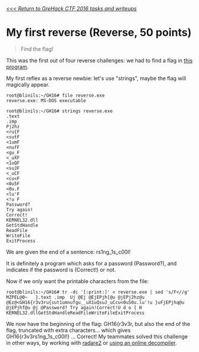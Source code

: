_[<<< Return to GreHack CTF 2016 tasks and writeups](/CTF-Jeopardy/2016-grehack-ctf)_
# My first reverse (Reverse, 50 points)

> Find the flag!

This was the first out of four reverse challenges: we had to find a flag in [this program](my_first_reverse.exe).

My first reflex as a reverse newbie: let's use "strings", maybe the flag will magically appear.

```console
root@blinils:~/GH16# file reverse.exe
reverse.exe: MS-DOS executable

root@blinils:~/GH16# strings reverse.exe
.text
.imp
Pj2hz
<ru{F
<sutF
<1umF
<nufF
<gu_F
<_uXF
<1uQF
<suJF
<_uCF
<cu<F
<0u5F
<0u.F
<lu'F
<!u F
Password? 
Try again!
Correct!
KERNEL32.dll
GetStdHandle
ReadFile
WriteFile
ExitProcess
```

We are given the end of a sentence: rs1ng_1s_c00l!

It is definitely a program which asks for a password (Password?), and indicates if the password is (Correct!) or not.

Now if we only want the printable characters from the file:

```console
root@blinils:~/GH16# tr -dc '[:print:]' < reverse.exe | sed 's/F<//g'
MZPEL@0~   }.text .imp  Uj @Ej @EjEPjh[@u @jEPj2hz@u @Ez@<GH16{r3v3ru{sut1umnufgu__uX1uQsuJ_uCcu<0u50u.lu'!u }uFjEPjhq@u @jEPjhf@u @j @Password? Try again!Correct!U d o { H  KERNEL32.dllGetStdHandleReadFileWriteFileExitProcess
```

We now have the beginning of the flag: GH16{r3v3r, but also the end of the flag,
truncated with extra characters... which gives GH16{r3v3rs1ng_1s_c00l!} ... Correct!
My teammates solved this challenge in other ways,
by working with [radare2](https://github.com/radareorg/radare2) or [using an online decompiler](DECOMPILE.md).

